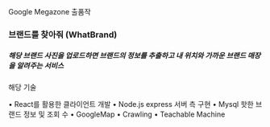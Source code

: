 Google Megazone 출품작
 <h3> 브랜드를 찾아줘 (WhatBrand)</h3>
 <h5>해당 브랜드 사진을 업로드하면 브랜드의 정보를 추출하고 내 위치와 가까운 브랜드 매장을 알려주는 서비스</h5>
<p>해당 기술</p>
• React를 활용한 클라이언트 개발
• Node.js express 서버 측 구현
• Mysql 핫한 브랜드 정보 및 조회 수 
• GoogleMap 
• Crawling
• Teachable Machine
